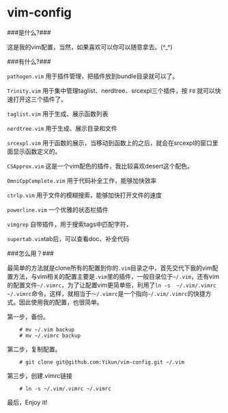 vim-config
==========
###是什么?###

这是我的vim配置，当然，如果喜欢可以你可以随意拿去。(^_^)

###有什么?###

`pathogen.vim` 用于插件管理，把插件放到bundle目录就可以了。

`Trinity.vim` 用于集中管理taglist、nerdtree、srcexpl三个插件，按 `F8` 就可以快速打开这三个插件了。

`taglist.vim` 用于生成、展示函数列表

`nerdtree.vim` 用于生成、展示目录和文件

`srcexpl.vim` 用于函数的展示，当移动到函数上的之后，就会在srcexpl的窗口里面显示函数定义的。

`CSApprox.vim` 这是一个vim配色的插件，我比较喜欢desert这个配色。

`OmniCppComplete.vim` 用于代码补全工作，能够加快效率

`ctrlp.vim` 用于文件的模糊搜索，能够加快打开文件的速度

`powerline.vim` 一个优雅的状态栏插件

`vimgrep` 自带插件，用于搜索tags中匹配字符，

`supertab.vim`tab后，可以查看doc、补全代码

###怎么用？###

最简单的方法就是clone所有的配置到你的`.vim`目录之中，首先交代下我的vim配置方法，与vim相关的配置主要是`.vim`里的插件，一般目录位于`~/.vim`，还有vim的配置文件`~/.vimrc`，为了让配置vim更简单些，利用了`ln -s  ~/.vim/.vimrc ~/.vimrc`命令，这样，就相当于`～/.vimrc`是一个指向`~/.vim/.vimrc`的快捷方式。因此使用我的配置，也很简单。

第一步，备份。

        # mv ~/.vim backup
        # mv ~/.vimrc backup

第二步，复制配置。

        # git clone git@github.com:Yikun/vim-config.git ~/.vim
    
第三步，创建.vimrc链接

        # ln -s ~/.vim/.vimrc ~/.vimrc
        
最后，Enjoy it!
